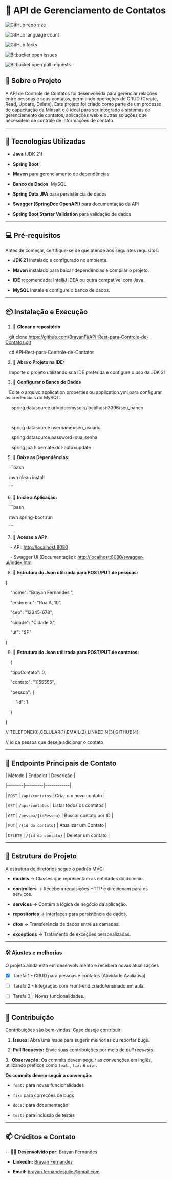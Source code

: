 # 📌 API de Gerenciamento de Contatos



![GitHub repo size](https://img.shields.io/github/repo-size/iuricode/README-template?style=for-the-badge)

![GitHub language count](https://img.shields.io/github/languages/count/iuricode/README-template?style=for-the-badge)

![GitHub forks](https://img.shields.io/github/forks/iuricode/README-template?style=for-the-badge)

![Bitbucket open issues](https://img.shields.io/bitbucket/issues/iuricode/README-template?style=for-the-badge)

![Bitbucket open pull requests](https://img.shields.io/bitbucket/pr-raw/iuricode/README-template?style=for-the-badge)



## 📌 Sobre o Projeto



A API de Controle de Contatos foi desenvolvida para gerenciar relações entre pessoas e seus contatos, permitindo operações de CRUD (Create, Read, Update, Delete). Este projeto foi criado como parte de um processo de capacitação da Minsait e é ideal para ser integrado a sistemas de gerenciamento de contatos, aplicações web e outras soluções que necessitem de controle de informações de contato.





---



## 🚀 Tecnologias Utilizadas



- **Java** (JDK 21)

- **Spring Boot**

- **Maven** para gerenciamento de dependências

- **Banco de Dados**  MySQL

- **Spring Data JPA** para persistência de dados

- **Swagger (SpringDoc OpenAPI)** para documentação da API

- **Spring Boot Starter Validation** para validação de dados



---



## 💻 Pré-requisitos



Antes de começar, certifique-se de que atende aos seguintes requisitos:



- **JDK 21** instalado e configurado no ambiente.

- **Maven** instalado para baixar dependências e compilar o projeto.

- **IDE** recomendada: IntelliJ IDEA ou outra compatível com Java.

- **MySQL** Instale e configure o banco de dados.



---



## 📦 Instalação e Execução



1. 🔹 **Clonar o repositório**

   git clone https://github.com/BrayanFj/API-Rest-para-Controle-de-Contatos.git

   cd API-Rest-para-Controle-de-Contatos



2. 🔹 **Abra o Projeto na IDE:**

   Importe o projeto utilizando sua IDE preferida e configure o uso da JDK 21



3. 🔹 **Configurar o Banco de Dados**

   Edite o arquivo application.properties ou application.yml para configurar as credenciais do MySQL:



     spring.datasource.url=jdbc:mysql://localhost:3306/seu_banco

   

     spring.datasource.username=seu_usuario



     spring.datasource.password=sua_senha



     spring.jpa.hibernate.ddl-auto=update





5. 🔹 **Baixe as Dependências:**

   ```bash

   mvn clean install

   ```



6. 🔹 **Inicie a Aplicação:**

   ```bash

   mvn spring-boot:run

   ```



7. 🔹 **Acesse a API:**

    - API: [http://localhost:8080](http://localhost:8080)

    - Swagger UI (Documentação): [http://localhost:8080/swagger-ui/index.html](http://localhost:8080/swagger-ui/index.html)



8. 🔹 **Estrutura do Json utilizada para POST/PUT de pessoas:**

{

    "nome": "Brayan Fernandes ",

    "endereco": "Rua A, 10",

    "cep": "12345-678",

    "cidade": "Cidade X",

    "uf": "SP"

}





9. 🔹 **Estrutura do Json utilizada para POST/PUT de contatos:**

    {

    "tipoContato": 0,                                           

    "contato": "1155555",

    "pessoa": {

        "id": 1                                 

    }

}

// TELEFONE(0),CELULAR(1),EMAIL(2),LINKEDIN(3),GITHUB(4);

// id da pessoa que deseja adicionar o contato



---

## 🔗 Endpoints Principais de Contato

| Método | Endpoint | Descrição |

|--------|---------|------------|

| `POST` | `/api/contatos` | Criar um novo contato |

| `GET` | `/api/contatos` | Listar todos os contatos |

| `GET` | `/pessoa/{idPessoa}` | Buscar contato por ID |

| `PUT` | `/{id do contato}` | Atualizar um Contato |

| `DELETE` | `/{id do contato}` | Deletar um contato |



---

## 📁 Estrutura do Projeto 



A estrutura de diretórios segue o padrão MVC:



- **models** → Classes que representam as entidades do domínio.

- **controllers** → Recebem requisições HTTP e direcionam para os serviços.

- **services** → Contém a lógica de negócio da aplicação.

- **repositories** → Interfaces para persistência de dados.

- **dtos** → Transferência de dados entre as camadas.

- **exceptions** → Tratamento de exceções personalizadas.



---



### 🛠️ Ajustes e melhorias



O projeto ainda está em desenvolvimento e recebera novas atualizações 



- [x] Tarefa 1 - CRUD para pessoas e contatos (Atividade Avaliativa)

- [ ] Tarefa 2 - Integração com Front-end criado/ensinado em aula.

- [ ] Tarefa 3 - Novas funcionalidades. 



---



## 🤝 Contribuição



Contribuições são bem-vindas! Caso deseje contribuir:



1. **Issues:** Abra uma _issue_ para sugerir melhorias ou reportar bugs.

2. **Pull Requests:** Envie suas contribuições por meio de _pull requests_.  

3.  **Observação:** Os commits devem seguir as convenções em inglês, utilizando prefixos como `feat:`, `fix:` e `wip:`.



**Os commits devem seguir a convenção:**

- `feat:` para novas funcionalidades

- `fix:` para correções de bugs

- `docs:` para documentação

- `test:` para inclusão de testes



---



## 📫 Créditos e Contato

-- 👨‍💻 **Desenvolvido por:** Brayan Fernandes

- **LinkedIn:** [Brayan Fernandes ]([https://www.linkedin.com/in/seu-perfil/](https://www.linkedin.com/in/brayanfernandesj/))

- **Email:** [brayan.fernandesjulio@gmail.com](Brayan.fernandesjulio@gmail.com)
